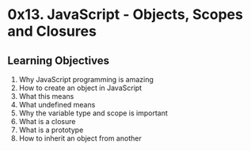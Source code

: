 <h1>0x13. JavaScript - Objects, Scopes and Closures </h1>
<h2>Learning Objectives </h2>
<ol>
<li>Why JavaScript programming is amazing</li>
<li>How to create an object in JavaScript</li>
<li>What this means</li>
<li>What undefined means</li>
<li>Why the variable type and scope is important</li>
<li>What is a closure</li>
<li>What is a prototype</li>
<li>How to inherit an object from another </li>
</ol>
